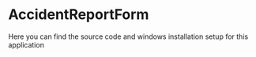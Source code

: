 # AccidentReportForm
Here you can find the source code and windows installation setup for this application
